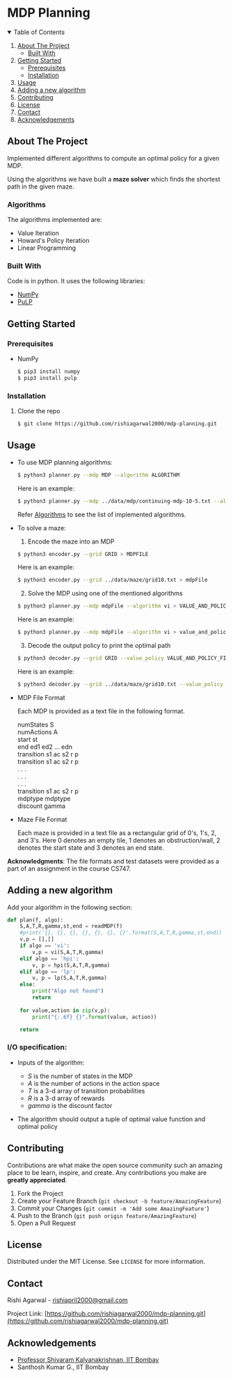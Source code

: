 <!-- Header -->
# MDP Planning

<!-- TABLE OF CONTENTS -->
<details open="open">
  <summary>Table of Contents</summary>
  <ol>
    <li>
      <a href="#about-the-project">About The Project</a>
      <ul>
        <li><a href="#built-with">Built With</a></li>
      </ul>
    </li>
    <li>
      <a href="#getting-started">Getting Started</a>
      <ul>
        <li><a href="#prerequisites">Prerequisites</a></li>
        <li><a href="#installation">Installation</a></li>
      </ul>
    </li>
    <li><a href="#usage">Usage</a></li>
    <li><a href="#adding-a-new-algorithm">Adding a new algorithm</a></li>
    <li><a href="#contributing">Contributing</a></li>
    <li><a href="#license">License</a></li>
    <li><a href="#contact">Contact</a></li>
    <li><a href="#acknowledgements">Acknowledgements</a></li>
  </ol>
</details>



<!-- ABOUT THE PROJECT -->
## About The Project

Implemented different algorithms to compute an optimal policy for a given MDP.

Using the algorithms we have built a **maze solver** which finds the shortest path in the given maze.

### Algorithms
The algorithms implemented are:
* Value Iteration
* Howard's Policy Iteration
* Linear Programming

### Built With

Code is in python. It uses the following libraries:
* [NumPy](https://numpy.org/)
* [PuLP](https://pypi.org/project/PuLP/)

<!-- GETTING STARTED -->
## Getting Started

### Prerequisites

* NumPy

  ```sh
  $ pip3 install numpy
  $ pip3 install pulp
  ```

### Installation

1. Clone the repo
   
   ```sh
   $ git clone https://github.com/rishiagarwal2000/mdp-planning.git 
   ```

<!-- USAGE EXAMPLES -->
## Usage

* To use MDP planning algorithms:
    ```sh
    $ python3 planner.py --mdp MDP --algorithm ALGORITHM 
    ```
    Here is an example:
    ```sh
    $ python3 planner.py --mdp ../data/mdp/continuing-mdp-10-5.txt --algorithm vi
    ```
    Refer [Algorithms](#algorithms) to see the list of implemented algorithms.

* To solve a maze:
    1. Encode the maze into an MDP
    
    ```sh
    $ python3 encoder.py --grid GRID > MDPFILE
    ```
    Here is an example:
    ```sh
    $ python3 encoder.py --grid ../data/maze/grid10.txt > mdpFile
    ```
    2. Solve the MDP using one of the mentioned algorithms

    ```sh
    $ python3 planner.py --mdp mdpFile --algorithm vi > VALUE_AND_POLICY_FILE
    ```
    Here is an example:
    ```sh
    $ python3 planner.py --mdp mdpFile --algorithm vi > value_and_policy_file
    ```
    3. Decode the output policy to print the optimal path

    ```sh
    $ python3 decoder.py --grid GRID --value_policy VALUE_AND_POLICY_FILE
    ```
    Here is an example:
    ```sh
    $ python3 decoder.py --grid ../data/maze/grid10.txt --value_policy value_and_policy_file
    ```
* MDP File Format

    Each MDP is provided as a text file in the following format.


    numStates S <br>
    numActions A <br>
    start st <br>
    end ed1 ed2 ... edn <br>
    transition s1 ac s2 r p <br>
    transition s1 ac s2 r p <br>
    . . . <br>
    . . . <br>
    . . . <br>
    transition s1 ac s2 r p <br>
    mdptype mdptype <br>
    discount gamma <br>

* Maze File Format

    Each maze is provided in a text file as a rectangular grid of 0's, 1's, 2, and 3's. Here 0 denotes an empty tile, 1 denotes an obstruction/wall, 2 denotes the start state and 3 denotes an end state.

**Acknowledgments**: The file formats and test datasets were provided as a part of an assignment in the course CS747.

<!-- Adding a new algorithm -->
## Adding a new algorithm
Add your algorithm in the following section:
```python
def plan(f, algo):
	S,A,T,R,gamma,st,end = readMDP(f)
	#print('{}, {}, {}, {}, {}, {}, {}'.format(S,A,T,R,gamma,st,end))
	v,p = [],[]
	if algo == 'vi':
		v,p = vi(S,A,T,R,gamma)
	elif algo == 'hpi':
		v, p = hpi(S,A,T,R,gamma)
	elif algo == 'lp':
		v, p = lp(S,A,T,R,gamma)	
	else:
		print("Algo not found")
		return
	
	for value,action in zip(v,p):
		print("{:.6f} {}".format(value, action))

	return
```
### I/O specification:

* Inputs of the algorithm:
    * _S_ is the number of states in the MDP
    * _A_ is the number of actions in the action space
    * _T_ is a 3-d array of transition probabilities
    * _R_ is a 3-d array of rewards
    * _gamma_ is the discount factor

* The algorithm should output a tuple of optimal value function and optimal policy


<!-- CONTRIBUTING -->
## Contributing

Contributions are what make the open source community such an amazing place to be learn, inspire, and create. Any contributions you make are **greatly appreciated**.

1. Fork the Project
2. Create your Feature Branch (`git checkout -b feature/AmazingFeature`)
3. Commit your Changes (`git commit -m 'Add some AmazingFeature'`)
4. Push to the Branch (`git push origin feature/AmazingFeature`)
5. Open a Pull Request



<!-- LICENSE -->
## License

Distributed under the MIT License. See `LICENSE` for more information.



<!-- CONTACT -->
## Contact

Rishi Agarwal - rishiapril2000@gmail.com

Project Link: [https://github.com/rishiagarwal2000/mdp-planning.git](https://github.com/rishiagarwal2000/mdp-planning.git)



<!-- ACKNOWLEDGEMENTS -->
## Acknowledgements
* [Professor Shivaram Kalyanakrishnan, IIT Bombay](https://www.cse.iitb.ac.in/~shivaram/)
* Santhosh Kumar G., IIT Bombay